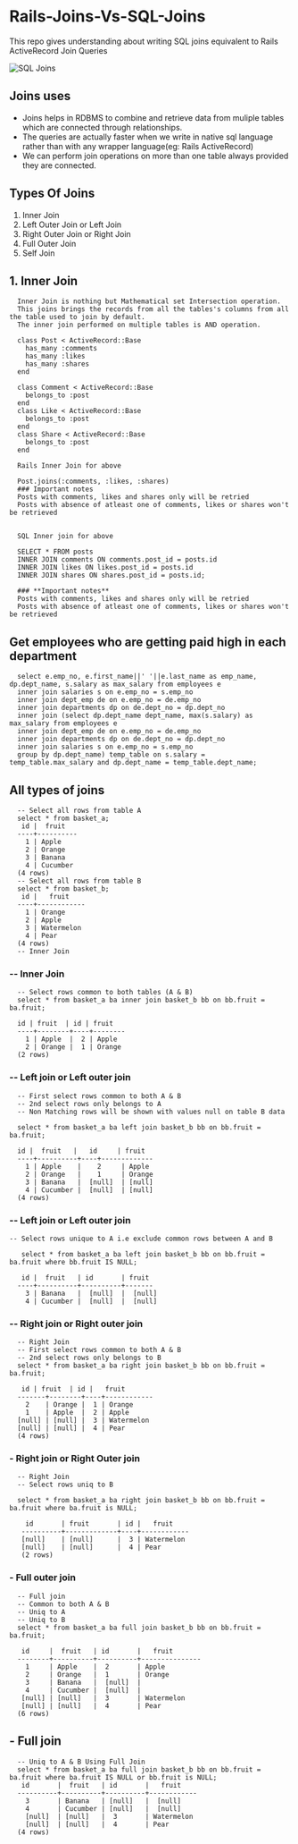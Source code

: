 # Rails-Joins-Vs-SQL-Joins
<p>This repo gives understanding about writing SQL joins equivalent to Rails ActiveRecord Join Queries</p>

  ![SQL Joins](http://www.postgresqltutorial.com/wp-content/uploads/2018/12/PostgreSQL-Joins.png)


## Joins uses
<ul>
<li>Joins helps in RDBMS to combine and retrieve data from muliple tables which are connected through relationships.<l/i>
<li>The queries are actually faster when we write in native sql language rather than with any wrapper language(eg: Rails ActiveRecord)</li>
<li>We can perform join operations on more than one table always provided they are connected.</li>
</ul>


## Types Of Joins
  1. Inner Join
  2. Left Outer Join or Left Join
  3. Right Outer Join or Right Join
  4. Full Outer Join
  5. Self Join

## 1. Inner Join
      Inner Join is nothing but Mathematical set Intersection operation.
      This joins brings the records from all the tables's columns from all the table used to join by default.
      The inner join performed on multiple tables is AND operation.

      class Post < ActiveRecord::Base
        has_many :comments
        has_many :likes
        has_many :shares
      end

      class Comment < ActiveRecord::Base
        belongs_to :post
      end
      class Like < ActiveRecord::Base
        belongs_to :post
      end
      class Share < ActiveRecord::Base
        belongs_to :post
      end

      Rails Inner Join for above
      
      Post.joins(:comments, :likes, :shares)
      ### Important notes
      Posts with comments, likes and shares only will be retried
      Posts with absence of atleast one of comments, likes or shares won't be retrieved


      SQL Inner join for above

      SELECT * FROM posts
      INNER JOIN comments ON comments.post_id = posts.id
      INNER JOIN likes ON likes.post_id = posts.id
      INNER JOIN shares ON shares.post_id = posts.id;

      ### **Important notes**
      Posts with comments, likes and shares only will be retried
      Posts with absence of atleast one of comments, likes or shares won't be retrieved


## Get employees who are getting paid high in each department

      select e.emp_no, e.first_name||' '||e.last_name as emp_name, dp.dept_name, s.salary as max_salary from employees e
      inner join salaries s on e.emp_no = s.emp_no
      inner join dept_emp de on e.emp_no = de.emp_no
      inner join departments dp on de.dept_no = dp.dept_no
      inner join (select dp.dept_name dept_name, max(s.salary) as max_salary from employees e
      inner join dept_emp de on e.emp_no = de.emp_no
      inner join departments dp on de.dept_no = dp.dept_no
      inner join salaries s on e.emp_no = s.emp_no
      group by dp.dept_name) temp_table on s.salary = temp_table.max_salary and dp.dept_name = temp_table.dept_name;

      
## All types of joins
      -- Select all rows from table A
      select * from basket_a;
       id |  fruit   
      ----+----------
        1 | Apple
        2 | Orange
        3 | Banana
        4 | Cucumber
      (4 rows)
      -- Select all rows from table B
      select * from basket_b;
       id |   fruit    
      ----+------------
        1 | Orange
        2 | Apple
        3 | Watermelon
        4 | Pear
      (4 rows)
      -- Inner Join

### -- Inner Join
      -- Select rows common to both tables (A & B)
      select * from basket_a ba inner join basket_b bb on bb.fruit = ba.fruit;

      id | fruit  | id | fruit  
      ----+--------+----+--------
        1 | Apple  |  2 | Apple
        2 | Orange |  1 | Orange
      (2 rows)
### -- Left join or Left outer join
      -- First select rows common to both A & B
      -- 2nd select rows only belongs to A
      -- Non Matching rows will be shown with values null on table B data
      
      select * from basket_a ba left join basket_b bb on bb.fruit = ba.fruit;
      
      id |  fruit   |   id     | fruit  
      ----+----------+----+-------------
        1 | Apple    |    2     | Apple
        2 | Orange   |    1     | Orange
        3 | Banana   |  [null]  | [null]
        4 | Cucumber |  [null]  | [null]
      (4 rows)
### -- Left join or Left outer join
    -- Select rows unique to A i.e exclude common rows between A and B
    
       select * from basket_a ba left join basket_b bb on bb.fruit = ba.fruit where bb.fruit IS NULL;
       
       id |  fruit   | id       | fruit 
      ----+----------+----------+-------
        3 | Banana   |  [null]  |  [null]
        4 | Cucumber |  [null]  |  [null]
      
### -- Right join or Right outer join
      
      -- Right Join
      -- First select rows common to both A & B
      -- 2nd select rows only belongs to B
      select * from basket_a ba right join basket_b bb on bb.fruit = ba.fruit;

       id | fruit  | id |   fruit    
      -------+--------+----+------------
        2    | Orange |  1 | Orange
        1    | Apple  |  2 | Apple
      [null] | [null] |  3 | Watermelon
      [null] | [null] |  4 | Pear
      (4 rows)
### - Right join or Right Outer join
      -- Right Join
      -- Select rows uniq to B
      
      select * from basket_a ba right join basket_b bb on bb.fruit = ba.fruit where ba.fruit is NULL;

        id       | fruit       | id |   fruit    
       ----------+-------------+----+------------
       [null]    | [null]      |  3 | Watermelon
       [null]    | [null]      |  4 | Pear
       (2 rows)
### - Full outer join
      -- Full join
      -- Common to both A & B
      -- Uniq to A
      -- Uniq to B
      select * from basket_a ba full join basket_b bb on bb.fruit = ba.fruit;

       id     |  fruit   | id       |   fruit    
      --------+----------+----------+---------------
        1     | Apple    |  2       | Apple
        2     | Orange   |  1       | Orange
        3     | Banana   |  [null]  | 
        4     | Cucumber |  [null]  | 
       [null] | [null]   |  3       | Watermelon
       [null] | [null]   |  4       | Pear
      (6 rows)

## - Full join
      -- Uniq to A & B Using Full Join
      select * from basket_a ba full join basket_b bb on bb.fruit = ba.fruit where ba.fruit IS NULL or bb.fruit is NULL;
       id       |  fruit   | id       |   fruit    
      ----------+----------+----------+------------
        3       | Banana   | [null]   |  [null]
        4       | Cucumber | [null]   |  [null]
        [null]  | [null]   |  3       | Watermelon
        [null]  | [null]   |  4       | Pear
      (4 rows)
      
      

